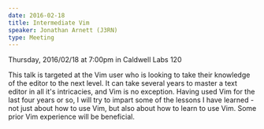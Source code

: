 ```yaml
---
date: 2016-02-18
title: Intermediate Vim
speaker: Jonathan Arnett (J3RN)
type: Meeting
---
```


Thursday, 2016/02/18 at 7:00pm in Caldwell Labs 120

This talk is targeted at the Vim user who is looking to take their knowledge of the editor to the next level. It can take several years to master a text editor in all it's intricacies, and Vim is no exception. Having used Vim for the last four years or so, I will try to impart some of the lessons I have learned - not just about how to use Vim, but also about how to learn to use Vim. Some prior Vim experience will be beneficial.
